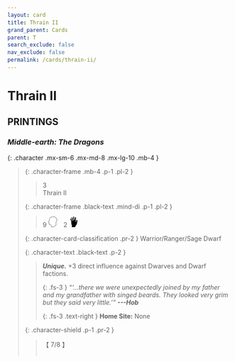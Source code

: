 ```yaml
---
layout: card
title: Thrain II
grand_parent: Cards
parent: T
search_exclude: false
nav_exclude: false
permalink: /cards/thrain-ii/
---
```


# Thrain II


## PRINTINGS


### _Middle-earth: The Dragons_

{: .character .mx-sm-6 .mx-md-8 .mx-lg-10 .mb-4 }
> {: .character-frame .mb-4 .p-1 .pl-2 }
> > <div class="card-mp">3</div>
> > <div class="character-card-name">Thrain II</div>
>
> {: .character-frame .black-text .mind-di .p-1 .pl-2 }
> > 9 ![](/assets/images/mind.svg)&emsp;2 ![](/assets/images/di.svg)
>
> {: .character-card-classification .pr-2 }
> Warrior/Ranger/Sage Dwarf
>
> {: .character-text .black-text .p-2 }
> > _**Unique.**_ +3 direct influence against Dwarves and Dwarf factions. 
> > 
> > {: .fs-3 } 
> > _“‘...there we were unexpectedly joined by my father and my grandfather with singed beards. They looked very grim but they said very little.’”_ ***---&#65279;Hob***  
> > 
> > {: .fs-3 .text-right } 
> > **Home Site:** None 
>
> {: .character-shield .p-1 .pr-2 }
> > <div class="card-shield">【 7/8 】</div>
> > <div class="card-corruption">&nbsp;</div>
